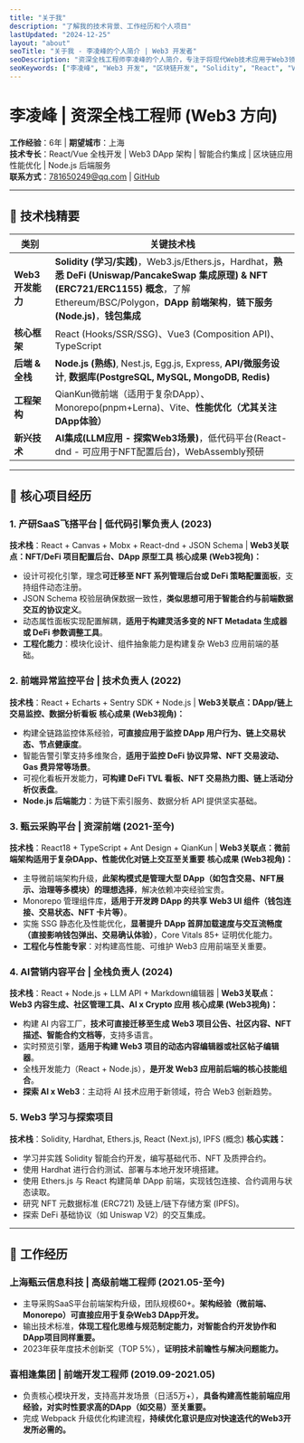 ```yaml
---
title: "关于我"
description: "了解我的技术背景、工作经历和个人项目"
lastUpdated: "2024-12-25"
layout: "about"
seoTitle: "关于我 - 李凌峰的个人简介 | Web3 开发者"
seoDescription: "资深全栈工程师李凌峰的个人简介，专注于将现代Web技术应用于Web3领域，包括技术背景、工作经历和项目经验"
seoKeywords: ["李凌峰", "Web3 开发", "区块链开发", "Solidity", "React", "Vue", "Node.js", "前端开发", "智能合约", "DApp"]
---
```


# 李凌峰 | 资深全栈工程师 (Web3 方向)
**工作经验**：6年 | **期望城市**：上海  
**技术专长**：React/Vue 全栈开发 | Web3 DApp 架构 | 智能合约集成 | 区块链应用性能优化 | Node.js 后端服务  
**联系方式**：781650249@qq.com | [GitHub](https://github.com/llfzxx)  

---

## 🔧 技术栈精要  
| 类别                 | 关键技术栈                                                                 |
|----------------------|--------------------------------------------------------------------------|
| **Web3 开发能力**    | **Solidity (学习/实践)**，Web3.js/Ethers.js，Hardhat，**熟悉 DeFi (Uniswap/PancakeSwap 集成原理) & NFT (ERC721/ERC1155) 概念**，了解 Ethereum/BSC/Polygon，**DApp 前端架构**，**链下服务(Node.js)**，**钱包集成** |
| **核心框架**         | React (Hooks/SSR/SSG)、Vue3 (Composition API)、TypeScript                |
| **后端 & 全栈**      | **Node.js (熟练)**, Nest.js, Egg.js, Express, **API/微服务设计**, **数据库(PostgreSQL, MySQL, MongoDB, Redis)** |
| **工程架构**         | QianKun微前端（适用于复杂DApp）、Monorepo(pnpm+Lerna)、Vite、**性能优化（尤其关注DApp体验）** |
| **新兴技术**         | **AI集成(LLM应用 - 探索Web3场景)**，低代码平台(React-dnd - 可应用于NFT配置后台)，WebAssembly预研 |

---

## 💼 核心项目经历 

### 1. 产研SaaS飞搭平台 | 低代码引擎负责人 (2023)
**技术栈**：React + Canvas + Mobx + React-dnd + JSON Schema | **Web3关联点：NFT/DeFi 项目配置后台、DApp 原型工具**
**核心成果 (Web3视角)：**  
-  设计可视化引擎，理念**可迁移至 NFT 系列管理后台或 DeFi 策略配置面板**，支持组件动态注册。  
-  JSON Schema 校验层确保数据一致性，**类似思想可用于智能合约与前端数据交互的协议定义**。  
-  动态属性面板实现配置解耦，**适用于构建灵活多变的 NFT Metadata 生成器或 DeFi 参数调整工具**。  
-  **工程化能力**：模块化设计、组件抽象能力是构建复杂 Web3 应用前端的基础。

### 2. 前端异常监控平台 | 技术负责人 (2022)
**技术栈**：React + Echarts + Sentry SDK + Node.js | **Web3关联点：DApp/链上交易监控、数据分析看板**
**核心成果 (Web3视角)：**  
-  构建全链路监控体系经验，**可直接应用于监控 DApp 用户行为、链上交易状态、节点健康度**。  
-  智能告警引擎支持多维聚合，**适用于监控 DeFi 协议异常、NFT 交易波动、Gas 费异常等场景**。  
-  可视化看板开发能力，**可构建 DeFi TVL 看板、NFT 交易热力图、链上活动分析仪表盘**。  
-  **Node.js 后端能力**：为链下索引服务、数据分析 API 提供坚实基础。

### 3. 甄云采购平台 | 资深前端 (2021-至今)  
**技术栈**：React18 + TypeScript + Ant Design + QianKun | **Web3关联点：微前端架构适用于复杂DApp、性能优化对链上交互至关重要**
**核心成果 (Web3视角)：**  
-  主导微前端架构升级，**此架构模式是管理大型 DApp（如包含交易、NFT展示、治理等多模块）的理想选择**，解决依赖冲突经验宝贵。  
-  Monorepo 管理组件库，**适用于开发跨 DApp 的共享 Web3 UI 组件（钱包连接、交易状态、NFT 卡片等）**。  
-  实施 SSG 静态化及性能优化，**显著提升 DApp 首屏加载速度与交互流畅度（直接影响钱包弹出、交易确认体验）**，Core Vitals 85+ 证明优化能力。  
-  **工程化与性能专家**：对构建高性能、可维护 Web3 应用前端至关重要。

### 4. AI营销内容平台 | 全栈负责人 (2024)  
**技术栈**：React + Node.js + LLM API + Markdown编辑器 | **Web3关联点：Web3 内容生成、社区管理工具、AI x Crypto 应用**
**核心成果 (Web3视角)：**  
-  构建 AI 内容工厂，**技术可直接迁移至生成 Web3 项目公告、社区内容、NFT 描述、智能合约文档等**，支持多语言。  
-  实时预览引擎，**适用于构建 Web3 项目的动态内容编辑器或社区帖子编辑器**。  
-  全栈开发能力（React + Node.js），**是开发 Web3 应用前后端的核心技能组合**。  
-  **探索 AI x Web3**：主动将 AI 技术应用于新领域，符合 Web3 创新趋势。

### 5. Web3 学习与探索项目
**技术栈**：Solidity, Hardhat, Ethers.js, React (Next.js), IPFS (概念)
**核心实践：**  
-  学习并实践 Solidity 智能合约开发，编写基础代币、NFT 及质押合约。  
-  使用 Hardhat 进行合约测试、部署与本地开发环境搭建。  
-  使用 Ethers.js 与 React 构建简单 DApp 前端，实现钱包连接、合约调用与状态读取。  
-  研究 NFT 元数据标准 (ERC721) 及链上/链下存储方案 (IPFS)。  
-  探索 DeFi 基础协议（如 Uniswap V2）的交互集成。  

---

## 🏢 工作经历

### 上海甄云信息科技 | 高级前端工程师 (2021.05-至今)  
-  主导采购SaaS平台前端架构升级，团队规模60+。**架构经验（微前端、Monorepo）可直接应用于复杂Web3 DApp开发。**
-  输出技术标准，**体现工程化思维与规范制定能力，对智能合约开发协作和DApp项目同样重要。**
-  2023年获年度技术创新奖（TOP 5%），**证明技术前瞻性与解决问题能力。**

### 喜相逢集团 | 前端开发工程师 (2019.09-2021.05)  
-  负责核心模块开发，支持高并发场景（日活5万+），**具备构建高性能前端应用经验，对实时性要求高的DApp（如交易）至关重要。**
-  完成 Webpack 升级优化构建流程，**持续优化意识是应对快速迭代的Web3开发所必需的。**